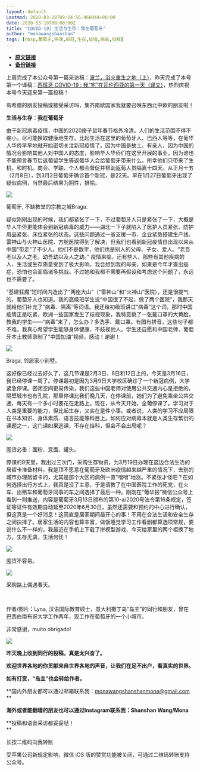 ```yaml
---
layout: default
Lastmod: 2020-03-28T09:24:56.960044+00:00
date: 2020-03-18T00:00:00Z
title: "COVID-19| 生活与生存：我在葡萄牙"
author: "monawangshanshan"
tags: [nbsp,葡萄牙,停课,新冠,生存,疫情,病毒,投稿]
---
```


* [**原文链接**](https://mp.weixin.qq.com/s/FU5jiQAlw6A0xMlIkYrthg)
* [**备份链接**](http://archive.ph/M4gpr)


上周完成了本公众号第一篇采访稿：[波兰，浴火重生之地（上）](http://mp.weixin.qq.com/s?__biz=MzA4Njg3NDQ1OQ==&mid=2655723568&idx=1&sn=d95f59c8358dcc19cef29c3481f6be18&chksm=847d8004b30a091288b1367e139f334e8ab00be910badc946b136473f7eb0e9c9679be5418aa&scene=21#wechat_redirect)，昨天完成了本号第一个译稿：[西班牙 COVID-19 : 我“宅”在瓦伦西亚的第一天（译文）](http://mp.weixin.qq.com/s?__biz=MzA4Njg3NDQ1OQ==&mid=2655723622&idx=1&sn=6632e62aa47be23c57edc4f715cab1ba&chksm=847d8052b30a0944c2f44e5fba9613114579c902742dcf95dbed482a96236407cfdf7908b1ee&scene=21#wechat_redirect)，热烈庆祝本号今天迎来第一篇投稿！

  

有希腊的朋友投稿或接受采访吗，集齐南欧国家我就要召唤东西北中欧的朋友啦！

**生活与生存：我在葡萄牙**  

由于新冠病毒疫情，中国的2020庚子鼠年春节格外冷清。人们的生活范围不得不缩小，尽可能换取健康地生存。比起生活在这里的葡萄牙人、巴西人等等，在葡华人华侨早早地就开始密切关注新冠疫情了。因为中国是故土、有亲人，因为中国的情况会影响其他人对中国人的态度，影响华人华侨们在这里开展的事业，因为谁也不能预言春节后返葡留学生等返葡华人会给葡萄牙带来什么。所幸他们只带来了生机，和时机。商会、学联、个人都会督促并帮助返葡人员隔离十四天。从正月十五（2月8日），到3月2日葡萄牙确诊首个新冠，是22天。早在1月27日葡萄牙出现了疑似病例，当然最后结果为阴性，排除。

![](/images/post/e742d4871ef016b71fbdf8b1a10c0d2b.jpg)

葡萄牙, 不缺教堂的宗教之城Braga. 

疑似刚刚出现的时候，我们都紧张了一下，不过葡萄牙人只是紧张了一下，大概是华人华侨更能体会到新冠病毒的威力——湖北一下子就陷入了医护人员紧张、防护用品紧张、床位紧张的状态。这些问题通过一省支援一市、企业紧急搭建生产线、雷神山与火神山医院、方舱医院得到了解决，但我们也看到新冠疫情自出现以来从中国“带走”了不少人。他们不是数字，他们也是别人的父母、子女、爱人。“老吾老以及人之老，幼吾幼以及人之幼。” 疫情来临，还有些人，那些有其他疾病的人，生活或生存质量受到了极大影响。我会想到我的母亲，如果是今年才查出癌症，恐怕也会面临诸多挑战。不过她和我都不需要再假设和考虑这个问题了，永远也不需要了。

“基建狂魔”短时间内造出了“两座大山”（“雷神山”和“火神山”医院），还是很提气的，葡萄牙人也知道。我的高级班学生说“中国很了不起，做了两个医院”，我那天就给他们补充了“病毒、隔离”等词语。我还给初级班讲过“病毒”这个词，那时中国疫情正是吃紧，欧洲一些国家发生了歧视现象，我特意挑了一张戴口罩的大黄脸，教我的学生——“病毒”来了，怎么办？多洗手、戴口罩。有图有拼音，这些句子都不难。我真心希望学生能够身体健康、不歧视他人。学生还自愿和中国老师、葡萄牙本土教师录制了“中国加油”视频，感动！谢谢！

![](/images/post/bd221c40d887923e95ada4bbbeac71fe.jpg)

Braga, 邻居家小别墅。  

这好像已经过去好久了，这几节课是2月3日、8日和12日上的，今天是3月16日，我已经停课一周了。停课最初是因为3月9日大学校区确诊了一个新冠病例，大学紧急停课。密闭空间更易传染，我们这些中国老师对使用公共交通内心是拒绝的。隔壁城市也有孔院，那里停课比我们晚几天，在停课前，她们为了避免乘坐公共交通，每天有一个多小时要花在走路上。现在，从今天开始，全葡停课了。学习对于人类是重要的能力，但比起生存，又实在是件小事。或者说，人类的学习不应局限在书本知识、身体素质、语言技能等科目上。如何应对病毒本就是人类生存繁衍的课题之一，这门课如果逃课，不存在挂科，但会不会出局呢？

![](/images/post/d7f6ba544c800f93737895f2d2d9b2f3.jpg)

囤货必备：面粉、意面、罐头。  

停课的9天里，我出过三次门，采购生存物资，为3月19日办理在这边合法生活的居留卡准备材料。我是顶不愿意在葡萄牙及欧洲疫情越来越严重的情况下，去别的城市办理居留卡的，尤其是那个大区的病例一直“噌噌”地涨。不紧张才怪吧？在如何选择出行方式上，我真是没了主意，于是请教了在中国医院工作的死党，在火车、出租车和葡萄牙同事的车之间选择了最后一种。刚刚在“葡华报”微信公众号上看到一则推送，内容是葡萄牙3月13日颁布的第10-a/2020号法令第16条规定，签证等证件有效期自动延至2020年6月30日。虽然还需要和预约的中心进行确认，但这真是一个好消息！这简直是居家期间最开心的事！不用在合法生活和安全生存之间抉择了。居家生活的内容也算丰富，做饭睡觉学习工作看剧都算选项常规，要说什么不一样的，我最近在手机上下载了拼模型游戏、今天给家里的两个柜换了地方。生存无虞，生活何忧！

![](/images/post/d57238b7f7f213341bbd08963ac56a07.jpg)

囤货不容易。

![](/images/post/411e855e586c9a6584fdd3fab25236df.jpg)

采购路上偶遇春天。

   

作者/图片：Lyna, 汉语国际教育硕士，意大利撒丁岛“岛主”的同行和朋友，曾在巴西伯南布哥大学工作两年，现工作在葡萄牙的一个小城市。

非常感谢，muito obrigado!

![](/images/post/3e6263d428bf5c0a324e4a1a5eb0a5b6.jpg)

**昨天晚上收到同行的投稿，真是太兴奋了。**

**欢迎世界各地的你贡献来自世界各地的声音，让我们在足不出户，看真实的世界。**

**如有打赏，“岛主”也会转给作者。**

**国内外朋友都可以通过邮箱联系我：monawangshanshanmona@gmail.com  
**

**海外或者能翻墙的朋友也可以通过Instagram联系我：Shanshan Wang/Mona**  

**投稿和语音采访都妥妥哒！  
**

长按二维码向我转账

受苹果公司新规定影响，微信 iOS 版的赞赏功能被关闭，可通过二维码转账支持公众号。

